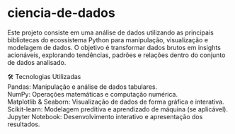 # ciencia-de-dados
Este projeto consiste em uma análise de dados utilizando as principais bibliotecas do ecossistema Python para manipulação, visualização e modelagem de dados. O objetivo é transformar dados brutos em insights acionáveis, explorando tendências, padrões e relações dentro do conjunto de dados analisado.

🛠️ Tecnologias Utilizadas<br>
Pandas: Manipulação e análise de dados tabulares.<br>
NumPy: Operações matemáticas e computação numérica.<br>
Matplotlib & Seaborn: Visualização de dados de forma gráfica e interativa.<br>
Scikit-learn: Modelagem preditiva e aprendizado de máquina (se aplicável).<br>
Jupyter Notebook: Desenvolvimento interativo e apresentação dos resultados.<br>

